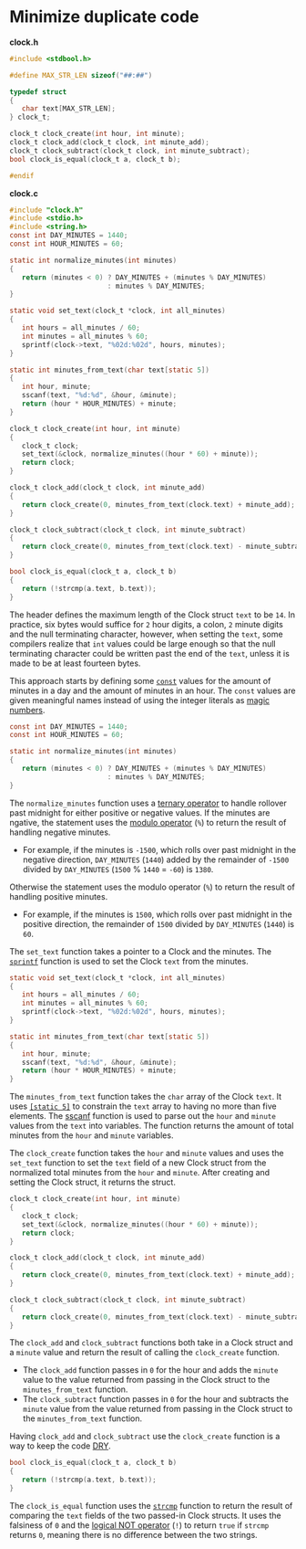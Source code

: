 # Minimize duplicate code

**clock.h**

```c
#include <stdbool.h>

#define MAX_STR_LEN sizeof("##:##")

typedef struct
{
   char text[MAX_STR_LEN];
} clock_t;

clock_t clock_create(int hour, int minute);
clock_t clock_add(clock_t clock, int minute_add);
clock_t clock_subtract(clock_t clock, int minute_subtract);
bool clock_is_equal(clock_t a, clock_t b);

#endif
```

**clock.c**

```c
#include "clock.h"
#include <stdio.h>
#include <string.h>
const int DAY_MINUTES = 1440;
const int HOUR_MINUTES = 60;

static int normalize_minutes(int minutes)
{
   return (minutes < 0) ? DAY_MINUTES + (minutes % DAY_MINUTES)
                        : minutes % DAY_MINUTES;
}

static void set_text(clock_t *clock, int all_minutes)
{
   int hours = all_minutes / 60;
   int minutes = all_minutes % 60;
   sprintf(clock->text, "%02d:%02d", hours, minutes);
}

static int minutes_from_text(char text[static 5])
{
   int hour, minute;
   sscanf(text, "%d:%d", &hour, &minute);
   return (hour * HOUR_MINUTES) + minute;
}

clock_t clock_create(int hour, int minute)
{
   clock_t clock;
   set_text(&clock, normalize_minutes((hour * 60) + minute));
   return clock;
}

clock_t clock_add(clock_t clock, int minute_add)
{
   return clock_create(0, minutes_from_text(clock.text) + minute_add);
}

clock_t clock_subtract(clock_t clock, int minute_subtract)
{
   return clock_create(0, minutes_from_text(clock.text) - minute_subtract);
}

bool clock_is_equal(clock_t a, clock_t b)
{
   return (!strcmp(a.text, b.text));
}
```

The header defines the maximum length of the Clock struct `text` to be `14`.
In practice, six bytes would suffice for `2` hour digits, a colon, `2` minute digits and the null terminating character,
however, when setting the `text`, some compilers realize that `int` values could be large enough so that the null terminating character
could be written past the end of the `text`, unless it is made to be at least fourteen bytes.

This approach starts by defining some [`const`][const] values for the amount of minutes in a day and the amount of minutes in an hour.
The `const` values are given meaningful names instead of using the integer literals as [magic numbers][magic-numbers].

```c
const int DAY_MINUTES = 1440;
const int HOUR_MINUTES = 60;

static int normalize_minutes(int minutes)
{
   return (minutes < 0) ? DAY_MINUTES + (minutes % DAY_MINUTES)
                        : minutes % DAY_MINUTES;
}
```

The `normalize_minutes` function uses a [ternary operator][ternary] to handle rollover past midnight for either positive or negative values.
If the minutes are ngative, the statement uses the [modulo operator][modulo-operator] (`%`) to return the result of handling negative minutes.

- For example, if the minutes is `-1500`, which rolls over past midnight in the negative direction, `DAY_MINUTES` (`1440`) added by
the remainder of `-1500` divided by `DAY_MINUTES` (`1500` % `1440` = `-60`) is `1380`.

Otherwise the statement uses the modulo operator (`%`) to return the result of handling positive minutes.

- For example, if the minutes is `1500`, which rolls over past midnight in the positive direction, the remainder of `1500`
divided by `DAY_MINUTES` (`1440`)  is `60`.

The `set_text` function takes a pointer to a Clock and the minutes.
The [`sprintf`][sprintf] function is used to set the Clock `text`  from the minutes.

```c
static void set_text(clock_t *clock, int all_minutes)
{
   int hours = all_minutes / 60;
   int minutes = all_minutes % 60;
   sprintf(clock->text, "%02d:%02d", hours, minutes);
}

static int minutes_from_text(char text[static 5])
{
   int hour, minute;
   sscanf(text, "%d:%d", &hour, &minute);
   return (hour * HOUR_MINUTES) + minute;
}
```

The `minutes_from_text` function takes the `char` array of the Clock `text`.
It uses [`[static 5]`][static-5] to constrain the `text` array to having no more than five elements.
The [sscanf][sscanf] function is used to parse out the `hour` and `minute` values from the `text` into variables.
The function returns the amount of total minutes from the `hour` and `minute` variables.

The `clock_create` function takes the `hour` and `minute` values and uses the `set_text` function to set the `text` field
of a new Clock struct from the normalized total minutes from the `hour` and `minute`.
After creating and setting the Clock struct, it returns the struct.

```c
clock_t clock_create(int hour, int minute)
{
   clock_t clock;
   set_text(&clock, normalize_minutes((hour * 60) + minute));
   return clock;
}

clock_t clock_add(clock_t clock, int minute_add)
{
   return clock_create(0, minutes_from_text(clock.text) + minute_add);
}

clock_t clock_subtract(clock_t clock, int minute_subtract)
{
   return clock_create(0, minutes_from_text(clock.text) - minute_subtract);
}
```

The `clock_add` and `clock_subtract` functions both take in a Clock struct and a `minute` value and return the result of calling the `clock_create` function.

- The `clock_add` function passes in `0` for the hour and adds the `minute` value to the value returned from passing in the Clock struct
to the `minutes_from_text` function.
- The `clock_subtract` function passes in `0` for the hour and subtracts the `minute` value from the value returned from passing in the Clock struct
to the `minutes_from_text` function.

Having `clock_add` and `clock_subtract` use the `clock_create` function is a way to keep the code [DRY][DRY].

```c
bool clock_is_equal(clock_t a, clock_t b)
{
   return (!strcmp(a.text, b.text));
}
```
The `clock_is_equal` function uses the [`strcmp`][strcmp] function to return the result of comparing the `text` fields of the two passed-in Clock structs.
It uses the falsiness of `0` and the [logical NOT operator][logical-not] (`!`) to return `true` if `strcmp` returns `0`, meaning there is no difference
between the two strings.

[magic-numbers]: https://en.wikipedia.org/wiki/Magic_number_(programming)
[const]: https://www.geeksforgeeks.org/const-qualifier-in-c/
[ternary]: https://www.geeksforgeeks.org/conditional-or-ternary-operator-in-c-c/
[modulo-operator]: https://www.geeksforgeeks.org/modulo-operator-in-c-cpp-with-examples/
[static-5]: https://stackoverflow.com/questions/3430315/what-is-the-purpose-of-static-keyword-in-array-parameter-of-function-like-char
[sprintf]: https://www.tutorialspoint.com/c_standard_library/c_function_sprintf.htm
[sscanf]: https://www.tutorialspoint.com/c_standard_library/c_function_sscanf.htm
[strcmp]: https://www.geeksforgeeks.org/strcmp-in-c/
[DRY]: https://en.wikipedia.org/wiki/Don%27t_repeat_yourself
[logical-not]: https://www.geeksforgeeks.org/logical-not-operator-in-c-with-examples/
